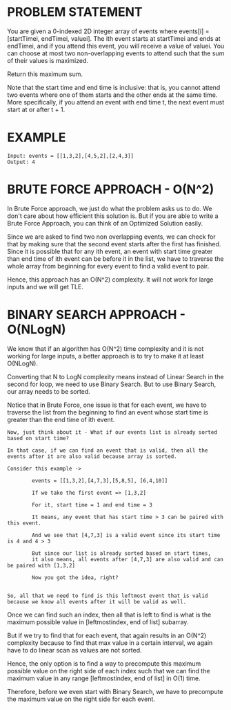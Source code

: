 # PROBLEM STATEMENT

You are given a 0-indexed 2D integer array of events where events[i] = [startTimei, endTimei, valuei]. The ith event starts at startTimei and ends at endTimei, and if you attend this event, you will receive a value of valuei. You can choose at most two non-overlapping events to attend such that the sum of their values is maximized.

Return this maximum sum.

Note that the start time and end time is inclusive: that is, you cannot attend two events where one of them starts and the other ends at the same time. More specifically, if you attend an event with end time t, the next event must start at or after t + 1.

# EXAMPLE

    Input: events = [[1,3,2],[4,5,2],[2,4,3]]
    Output: 4

# BRUTE FORCE APPROACH - O(N^2)

In Brute Force approach, we just do what the problem asks us to do. We don't care about how efficient this solution is. But if you are able to write a Brute Force Approach, you can think of an Optimized Solution easily.

Since we are asked to find two non overlapping events, we can check for that by making sure that the second event starts after the first has finished. Since it is possible that for any ith event, an event with start time greater than end time of ith event can be before it in the list, we have to traverse the whole array from beginning for every event to find a valid event to pair.

Hence, this approach has an O(N^2) complexity. It will not work for large inputs and we will get TLE.

# BINARY SEARCH APPROACH - O(NLogN)

We know that if an algorithm has O(N^2) time complexity and it is not working for large inputs, a better approach is to try to make it at least O(NLogN). 

Converting that N to LogN complexity means instead of Linear Search in the second for loop, we need to use Binary Search. But to use Binary Search, our array needs to be sorted. 
 
Notice that in Brute Force, one issue is that for each event, we have to traverse the list from the beginning to find an event whose start time is greater than the end time of ith event.

	Now, just think about it - What if our events list is already sorted based on start time?

	In that case, if we can find an event that is valid, then all the events after it are also valid because array is sorted. 
	
	Consider this example ->
	
			events = [[1,3,2],[4,7,3],[5,8,5], [6,4,10]]
			
			If we take the first event => [1,3,2]
			
			For it, start time = 1 and end time = 3
			
			It means, any event that has start time > 3 can be paired with this event.
			
			And we see that [4,7,3] is a valid event since its start time is 4 and 4 > 3
			
			But since our list is already sorted based on start times, 
			it also means, all events after [4,7,3] are also valid and can be paired with [1,3,2]
			
			Now you got the idea, right?
			
			
	So, all that we need to find is this leftmost event that is valid 
	because we know all events after it will be valid as well.

Once we can find such an index, then all that is left to find is what is the maximum possible value in [leftmostindex, end of list] subarray.

But if we try to find that for each event, that again results in an O(N^2) complexity because to find that max value in a certain interval, we again have to do linear scan as values are not sorted.

Hence, the only option is to find a way to precompute this maximum possible value on the right side of each index such that we can find the maximum value in any range [leftmostindex, end of list] in O(1) time.

Therefore, before we even start with Binary Search, we have to precompute the maximum value on the right side for each event.